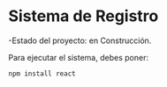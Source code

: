 <h1> Sistema de Registro </h1>

-Estado del proyecto: en Construcción.

Para ejecutar el sistema, debes poner:

```npm install react```
